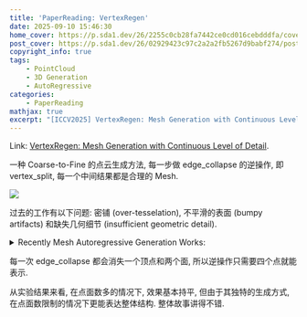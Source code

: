 ```yaml
---
title: 'PaperReading: VertexRegen'
date: 2025-09-10 15:46:30
home_cover: https://p.sda1.dev/26/2255c0cb28fa7442ce0cd016cebdddfa/cover.PNG
post_cover: https://p.sda1.dev/26/02929423c97c2a2a2fb5267d9babf274/post.PNG
copyright_info: true
tags:
    - PointCloud
    - 3D Generation
    - AutoRegressive
categories:
    - PaperReading
mathjax: true
excerpt: "[ICCV2025] VertexRegen: Mesh Generation with Continuous Level of Detail"
---
```


Link: <a href="http://arxiv.org/abs/2508.09062">VertexRegen: Mesh Generation with Continuous Level of Detail</a>.

一种 Coarse-to-Fine 的点云生成方法, 每一步做 edge_collapse 的逆操作, 即 vertex_split, 每一个中间结果都是合理的 Mesh.

<img src="https://p.sda1.dev/26/503d125478047ed98607ba7582f57d58/teaser.jpg" >

过去的工作有以下问题: 密铺 (over-tesselation), 不平滑的表面 (bumpy artifacts) 和缺失几何细节 (insufficient geometric detail).

<details>
  <summary>Recently Mesh Autoregressive Generation Works:</summary>

<a href="https://arxiv.org/abs/2412.09548">[NVIDIA] Meshtron: High-Fidelity, Artist-Like 3D Mesh Generation at Scale</a>

尝试增加生成的 Mesh 面数量, 提高顶点的密度. 需要更高质量的数据集和 more scalable 的模型架构. 如何 scale 现有的模型是一个十分困难的问题, 更加精细的 Mesh 需要更多的 Tokens, 在效率和鲁棒性上是很大的挑战. MeshGPT 用 VQ-VAE 来减少 Tokens 数量, MeshAnything 用 Mesh Compression Algorithm 来减少 Tokens 数量, 但是仍然不够. 在生成新的面时, 前几个点往往是重复的, 而最后的点往往是新出现的, 通过观察 perplexity 可以证实这个猜测, 基于这个观察, Meshtron 采用了 Hourglass Transformer 而不是 Full-Self Attention, 使得不同位置的 Tokens 会进入不同深度的 Transformer Block, 从而调整算力分配, 从而解决 scale 的效率问题. 第二个观察是 Mesh Ordering, Mesh 顶点的顺序是从下到上逐层排序的, 假设 global condition 设计地足够充分, 那么生成一个新的面只需要相邻的面, 也就是相邻的若干的 Tokens, 所以使用了 Sliding Window Attention, 并辅以 rolling KV-Cache 在推理时获得更大的感受野 (因为不同的深度的 Token 有超过 Window Size 的信息). 另一个在架构上的变化是把 Self Attention 换成了 Cross Attention, 用 global condition 直接作为条件, 而非 concat 在序列的开头.

<a href="https://arxiv.org/abs/2405.20853">[NIPS2024] MeshXL: Neural Coordinate Field for Generative 3D Foundation Models</a>

验证了 Neural Coordinate Field 作为隐式坐标表达的有效性.

<a href="https://arxiv.org/abs/2406.10163">[ICLR2025] MeshAnything: Artist-Created Mesh Generation with Autoregressive Transformers</a>

第一个提出以点云作为 Mesh Generation 的条件, 用 VQVAE 对输入编码, 整体采用 Self Attention.

</details>

每一次 edge_collapse 都会消失一个顶点和两个面, 所以逆操作只需要四个点就能表示.

从实验结果来看, 在点面数多的情况下, 效果基本持平, 但由于其独特的生成方式, 在点面数限制的情况下更能表达整体结构. 整体故事讲得不错.
